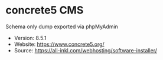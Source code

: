 # concrete5 CMS

Schema only dump exported via phpMyAdmin

- Version: 8.5.1
- Website: https://www.concrete5.org/
- Source: https://all-inkl.com/webhosting/software-installer/
